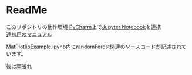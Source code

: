 # ReadMe
このリポジトリの動作環境
[PyCharm](https://www.jetbrains.com/pycharm/)上で[Jupyter Notebook](http://jupyter.org/)を連携  
[連携用のマニュアル](https://pleiades.io/help/pycharm/using-ipython-notebook-with-product.html)

[MatPlotlibExample.ipynb](./MatPlotlibExample.ipynb)内にrandomForest関連のソースコードが記述されています。

後は頑張れ